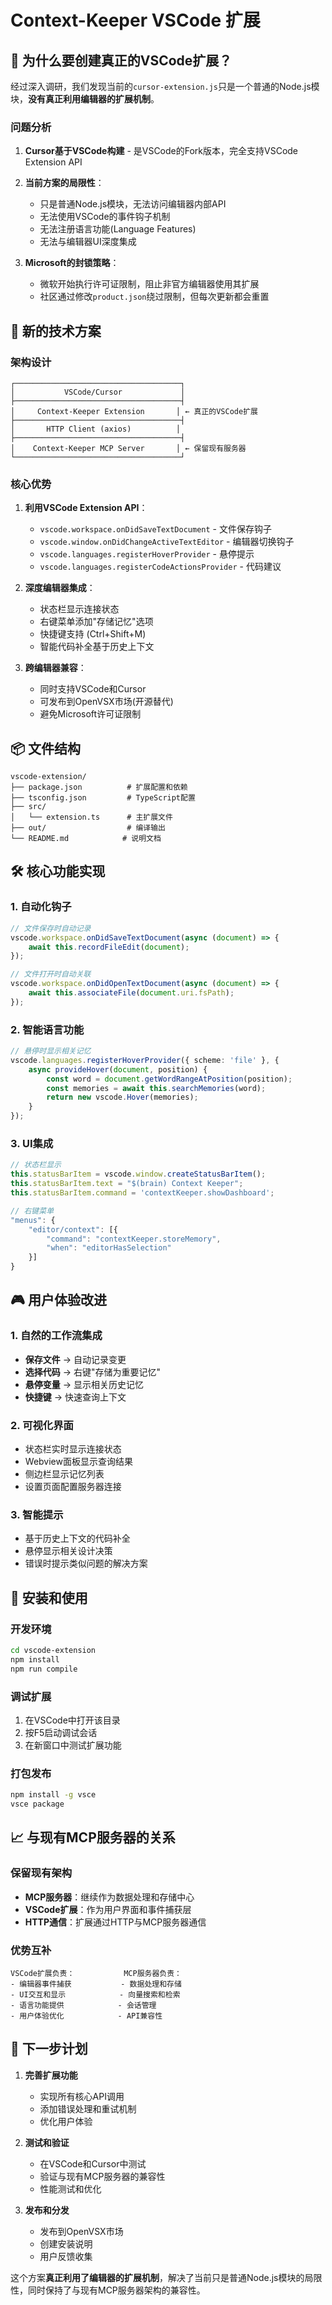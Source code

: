 # Context-Keeper VSCode 扩展

## 🎯 为什么要创建真正的VSCode扩展？

经过深入调研，我们发现当前的`cursor-extension.js`只是一个普通的Node.js模块，**没有真正利用编辑器的扩展机制**。

### 问题分析

1. **Cursor基于VSCode构建** - 是VSCode的Fork版本，完全支持VSCode Extension API
2. **当前方案的局限性**：
   - 只是普通Node.js模块，无法访问编辑器内部API
   - 无法使用VSCode的事件钩子机制
   - 无法注册语言功能(Language Features)
   - 无法与编辑器UI深度集成

3. **Microsoft的封锁策略**：
   - 微软开始执行许可证限制，阻止非官方编辑器使用其扩展
   - 社区通过修改`product.json`绕过限制，但每次更新都会重置

## 🚀 新的技术方案

### 架构设计
```
┌─────────────────────────────────────┐
│           VSCode/Cursor             │
├─────────────────────────────────────┤
│     Context-Keeper Extension       │ ← 真正的VSCode扩展
├─────────────────────────────────────┤
│       HTTP Client (axios)          │
├─────────────────────────────────────┤
│    Context-Keeper MCP Server       │ ← 保留现有服务器
└─────────────────────────────────────┘
```

### 核心优势

1. **利用VSCode Extension API**：
   - `vscode.workspace.onDidSaveTextDocument` - 文件保存钩子
   - `vscode.window.onDidChangeActiveTextEditor` - 编辑器切换钩子  
   - `vscode.languages.registerHoverProvider` - 悬停提示
   - `vscode.languages.registerCodeActionsProvider` - 代码建议

2. **深度编辑器集成**：
   - 状态栏显示连接状态
   - 右键菜单添加"存储记忆"选项
   - 快捷键支持 (Ctrl+Shift+M)
   - 智能代码补全基于历史上下文

3. **跨编辑器兼容**：
   - 同时支持VSCode和Cursor
   - 可发布到OpenVSX市场(开源替代)
   - 避免Microsoft许可证限制

## 📦 文件结构

```
vscode-extension/
├── package.json          # 扩展配置和依赖
├── tsconfig.json         # TypeScript配置
├── src/
│   └── extension.ts      # 主扩展文件
├── out/                  # 编译输出
└── README.md            # 说明文档
```

## 🛠️ 核心功能实现

### 1. 自动化钩子
```typescript
// 文件保存时自动记录
vscode.workspace.onDidSaveTextDocument(async (document) => {
    await this.recordFileEdit(document);
});

// 文件打开时自动关联  
vscode.workspace.onDidOpenTextDocument(async (document) => {
    await this.associateFile(document.uri.fsPath);
});
```

### 2. 智能语言功能
```typescript
// 悬停时显示相关记忆
vscode.languages.registerHoverProvider({ scheme: 'file' }, {
    async provideHover(document, position) {
        const word = document.getWordRangeAtPosition(position);
        const memories = await this.searchMemories(word);
        return new vscode.Hover(memories);
    }
});
```

### 3. UI集成
```typescript
// 状态栏显示
this.statusBarItem = vscode.window.createStatusBarItem();
this.statusBarItem.text = "$(brain) Context Keeper";
this.statusBarItem.command = 'contextKeeper.showDashboard';

// 右键菜单
"menus": {
    "editor/context": [{
        "command": "contextKeeper.storeMemory",
        "when": "editorHasSelection"
    }]
}
```

## 🎮 用户体验改进

### 1. 自然的工作流集成
- **保存文件** → 自动记录变更
- **选择代码** → 右键"存储为重要记忆"
- **悬停变量** → 显示相关历史记忆
- **快捷键** → 快速查询上下文

### 2. 可视化界面  
- 状态栏实时显示连接状态
- Webview面板显示查询结果
- 侧边栏显示记忆列表
- 设置页面配置服务器连接

### 3. 智能提示
- 基于历史上下文的代码补全
- 悬停显示相关设计决策
- 错误时提示类似问题的解决方案

## 🚀 安装和使用

### 开发环境
```bash
cd vscode-extension
npm install
npm run compile
```

### 调试扩展
1. 在VSCode中打开该目录
2. 按F5启动调试会话
3. 在新窗口中测试扩展功能

### 打包发布
```bash
npm install -g vsce
vsce package
```

## 📈 与现有MCP服务器的关系

### 保留现有架构
- **MCP服务器**：继续作为数据处理和存储中心
- **VSCode扩展**：作为用户界面和事件捕获层
- **HTTP通信**：扩展通过HTTP与MCP服务器通信

### 优势互补
```
VSCode扩展负责：           MCP服务器负责：
- 编辑器事件捕获           - 数据处理和存储  
- UI交互和显示            - 向量搜索和检索
- 语言功能提供            - 会话管理
- 用户体验优化            - API兼容性
```

## 🎯 下一步计划

1. **完善扩展功能**
   - 实现所有核心API调用
   - 添加错误处理和重试机制  
   - 优化用户体验

2. **测试和验证**
   - 在VSCode和Cursor中测试
   - 验证与现有MCP服务器的兼容性
   - 性能测试和优化

3. **发布和分发**
   - 发布到OpenVSX市场
   - 创建安装说明
   - 用户反馈收集

这个方案**真正利用了编辑器的扩展机制**，解决了当前只是普通Node.js模块的局限性，同时保持了与现有MCP服务器架构的兼容性。 